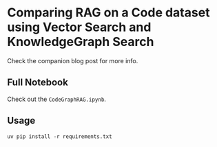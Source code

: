 # Comparing RAG on a Code dataset using Vector Search and KnowledgeGraph Search

Check the companion blog post for more info.

## Full Notebook
Check out the  `CodeGraphRAG.ipynb`.

## Usage

```
uv pip install -r requirements.txt
```
